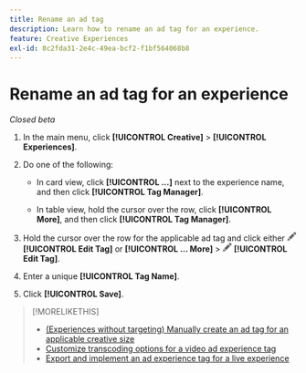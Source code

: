 ```yaml
---
title: Rename an ad tag
description: Learn how to rename an ad tag for an experience.
feature: Creative Experiences
exl-id: 8c2fda31-2e4c-49ea-bcf2-f1bf564068b8
---
```

# Rename an ad tag for an experience

*Closed beta*

1. In the main menu, click **[!UICONTROL Creative]** > **[!UICONTROL Experiences]**.

1. Do one of the following:

   * In card view, click **[!UICONTROL ...]** next to the experience name, and then click **[!UICONTROL Tag Manager]**.
     
   * In table view, hold the cursor over the row, click **[!UICONTROL More]**, and then click **[!UICONTROL Tag Manager]**.

1. Hold the cursor over the row for the applicable ad tag and click either ![Edit tag](/help/creative/assets/edit-gray.png "Edit tag") **[!UICONTROL Edit Tag]** or **[!UICONTROL ... More]** > ![Edit tag](/help/creative/assets/edit-gray.png "Edit tag") **[!UICONTROL Edit Tag]**. <!-- Tag Manager has only a list view, but no card view, as of 2/2. -->

1. Enter a unique **[!UICONTROL Tag Name]**.

1. Click **[!UICONTROL Save]**.

>[!MORELIKETHIS]
>
>* [(Experiences without targeting) Manually create an ad tag for an applicable creative size](experience-tag-create-manually.md)
>* [Customize transcoding options for a video ad experience tag](experience-video-transcoding.md)
>* [Export and implement an ad experience tag for a live experience](experience-tag-export.md)

